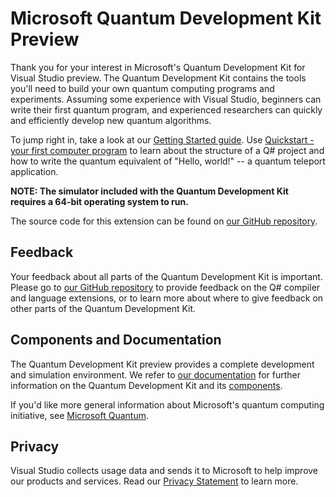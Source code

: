 # Microsoft Quantum Development Kit Preview

Thank you for your interest in Microsoft's Quantum Development Kit for Visual Studio preview. 
The Quantum Development Kit contains the tools you'll need to build your own quantum computing programs and experiments. 
Assuming some experience with Visual Studio, beginners can write their first quantum program, and experienced researchers can quickly and efficiently develop new quantum algorithms.

To jump right in, take a look at our [Getting Started guide](https://docs.microsoft.com/en-us/quantum/install-guide/csharp?view=qsharp-preview). Use [Quickstart - your first computer program](http://docs.microsoft.com/quantum/quantum-WriteAQuantumProgram) to learn about the structure of a Q# project and how to write the quantum equivalent of "Hello, world!" --  a quantum teleport application.

**NOTE: The simulator included with the Quantum Development Kit requires a 64-bit operating system to run.**

The source code for this extension can be found on [our GitHub repository](https://github.com/microsoft/qsharp-compiler). 

## Feedback

Your feedback about all parts of the Quantum Development Kit is important. Please go to [our GitHub repository](https://github.com/microsoft/qsharp-compiler) to provide feedback on the Q# compiler and language extensions, or to learn more about where to give feedback on other parts of the Quantum Development Kit.
 
## Components and Documentation

The Quantum Development Kit preview provides a complete development and simulation environment.
We refer to [our documentation](https://docs.microsoft.com/en-us/quantum/?view=qsharp-preview#quantum-development-kit-documentation) for further information on the Quantum Development Kit and its [components](https://docs.microsoft.com/en-us/quantum/?view=qsharp-preview#microsoft-quantum-development-kit-components). 

If you'd like more general information about Microsoft's quantum computing initiative, see [Microsoft Quantum](https://www.microsoft.com/quantum/).

## Privacy

Visual Studio collects usage data and sends it to Microsoft to help improve our products and services. Read our [Privacy Statement](https://go.microsoft.com/fwlink/?LinkID=264782) to learn more.
